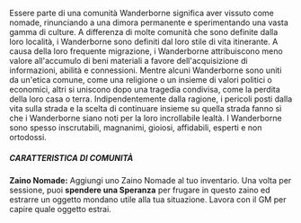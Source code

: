 Essere parte di una comunità Wanderborne significa aver vissuto come nomade, rinunciando a una dimora permanente e sperimentando una vasta gamma di culture. A differenza di molte comunità che sono definite dalla loro località, i Wanderborne sono definiti dal loro stile di vita itinerante. A causa della loro frequente migrazione, i Wanderborne attribuiscono meno valore all'accumulo di beni materiali a favore dell'acquisizione di informazioni, abilità e connessioni. Mentre alcuni Wanderborne sono uniti da un'etica comune, come una religione o un insieme di valori politici o economici, altri si uniscono dopo una tragedia condivisa, come la perdita della loro casa o terra. Indipendentemente dalla ragione, i pericoli posti dalla vita sulla strada e la scelta di continuare insieme su quella strada fanno sì che i Wanderborne siano noti per la loro incrollabile lealtà. I Wanderborne sono spesso inscrutabili, magnanimi, gioiosi, affidabili, esperti e non ortodossi.

##### CARATTERISTICA DI COMUNITÀ
**Zaino Nomade:** Aggiungi uno Zaino Nomade al tuo inventario. Una volta per sessione, puoi **spendere una Speranza** per frugare in questo zaino ed estrarre un oggetto mondano utile alla tua situazione. Lavora con il GM per capire quale oggetto estrai.